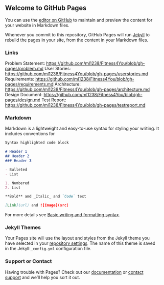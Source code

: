 ## Welcome to GitHub Pages

You can use the [editor on GitHub](https://github.com/ml1238/Fitness4You/edit/gh-pages/index.md) to maintain and preview the content for your website in Markdown files.

Whenever you commit to this repository, GitHub Pages will run [Jekyll](https://jekyllrb.com/) to rebuild the pages in your site, from the content in your Markdown files.

### Links

Problem Statement: https://github.com/ml1238/Fitness4You/blob/gh-pages/problem.md
User Stories: https://github.com/ml1238/Fitness4You/blob/gh-pages/userstories.md
Requirements: https://github.com/ml1238/Fitness4You/blob/gh-pages/requirements.md
Architecture: https://github.com/ml1238/Fitness4You/blob/gh-pages/architecture.md
Design Document: https://github.com/ml1238/Fitness4You/blob/gh-pages/design.md
Test Report: https://github.com/ml1238/Fitness4You/blob/gh-pages/testreport.md

### Markdown

Markdown is a lightweight and easy-to-use syntax for styling your writing. It includes conventions for

```markdown
Syntax highlighted code block

# Header 1
## Header 2
### Header 3

- Bulleted
- List

1. Numbered
2. List

**Bold** and _Italic_ and `Code` text

[Link](url) and ![Image](src)
```

For more details see [Basic writing and formatting syntax](https://docs.github.com/en/github/writing-on-github/getting-started-with-writing-and-formatting-on-github/basic-writing-and-formatting-syntax).

### Jekyll Themes

Your Pages site will use the layout and styles from the Jekyll theme you have selected in your [repository settings](https://github.com/ml1238/Fitness4You/settings/pages). The name of this theme is saved in the Jekyll `_config.yml` configuration file.

### Support or Contact

Having trouble with Pages? Check out our [documentation](https://docs.github.com/categories/github-pages-basics/) or [contact support](https://support.github.com/contact) and we’ll help you sort it out.



